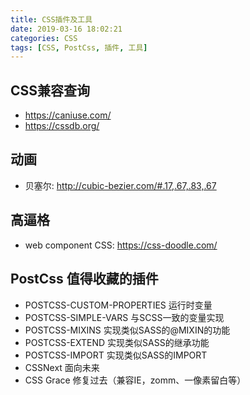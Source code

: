 ```yaml
---
title: CSS插件及工具
date: 2019-03-16 18:02:21
categories: CSS
tags: [CSS, PostCss, 插件, 工具]
---
```

<script type="text/javascript" src="/js/src/bai.js"></script>


## CSS兼容查询
* https://caniuse.com/ 
* https://cssdb.org/

## 动画
* 贝塞尔: http://cubic-bezier.com/#.17,.67,.83,.67

## 高逼格
* web component CSS: https://css-doodle.com/

## PostCss 值得收藏的插件
* POSTCSS-CUSTOM-PROPERTIES 运行时变量
* POSTCSS-SIMPLE-VARS 与SCSS一致的变量实现
* POSTCSS-MIXINS 实现类似SASS的@MIXIN的功能
* POSTCSS-EXTEND 实现类似SASS的继承功能
* POSTCSS-IMPORT 实现类似SASS的IMPORT
* CSSNext 面向未来 
* CSS Grace 修复过去（兼容IE，zomm、一像素留白等）